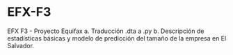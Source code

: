 # EFX-F3
EFX F3 - Proyecto Equifax
a. Traducción .dta a .py 
b. Descripción de estadísticas básicas y modelo de predicción del tamaño de la empresa en El Salvador.
